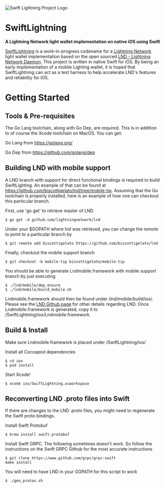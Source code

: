 <img src="https://www.swiftlightning.io/img/SwiftLightningProject.png" alt="Swift Lightning Project Logo">

# SwiftLightning

**A Lightning Network light wallet implementation on native iOS using Swift**

[SwiftLightning](https://swiftlightning.io) is a work-in-progress codename for a [Lightning Network](https://lightning.network) light wallet implementation based on the open sourced [LND - Lightning Network Daemon](https://github.com/lightningnetwork/lnd). This project is written in native Swift for iOS. By being an early implementation of a mobile Lighting wallet, it is hoped that SwiftLightning can act as a test harness to help accelerate LND's features and reliability for iOS.

# Getting Started

## Tools & Pre-requisites

The Go Lang toolchain, along with Go Dep, are required. This is in addition to of course the Xcode toolchain on MacOS. You can get:

Go Lang from https://golang.org/

Go Dep from https://github.com/golang/dep

## Building LND with mobile support

A LND branch with support for direct functional bindings is required to build SwiftLighting. An example of that can be found at https://github.com/biscottigelato/lnd/tree/mobile-tip. Assuming that the Go toolchain is properly installed, here is an example of how one can checkout this particular branch.

First, use 'go get' to retrieve master of LND
```
$ go get -d github.com/lightningnetwork/lnd
```
Under your $GOPATH where lnd was retrieved, you can change the remote to point to a particular branch by
```
$ git remote add biscottigelato https://github.com/biscottigelato/lnd
```
Finally, checkout the mobile support branch
```
$ git checkout -b mobile-tip biscottigelato/mobile-tip
```
You should be able to generate Lndmobile.framework with mobile support branch by just executing
```
$ ./lnd/mobile/dep ensure
$ ./lnd/mobile/build_mobile.sh
```
Lndmobile.framework should then be found under /lnd/mobile/build/ios/. Please see the [LND Github page](https://github.com/lightningnetwork/lnd) for other details regarding LND. Once Lndmobile.framework is generated, copy it to /SwiftLightning/ios/Lndmobile.framework.

## Build & Install

Make sure Lndmobile.framework is placed under /SwiftLightning/ios/

Install all Cocoapod dependencies
```
$ cd ios
$ pod install
```

Start Xcode!
```
$ xcode ios/SwiftLightning.xcworkspace
```

## Reconverting LND .proto files into Swift

If there are changes to the LND .proto files, you might need to regenerate the Swift proto bindings.

Install Swift Protobuf
```
$ brew install swift-protobuf
```

Install Swift GRPC. The following sometimes doesn't work. So follow the instructions on the Swift GRPC Github for the most accurate instructions
```
$ git clone https://www.github.com/grpc/grpc-swift
make install
```

You will need to have LND in your GOPATH for this script to work
```
$ ./gen_protos.sh
```
